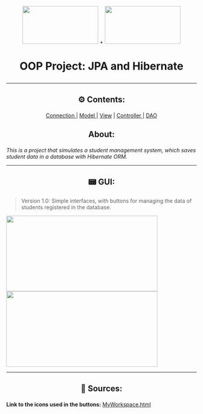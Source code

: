 
<p align="center">
  <img src="https://cdn.jsdelivr.net/gh/devicons/devicon/icons/java/java-original.svg" width="200" height="100"/> + <img src="https://cdn.jsdelivr.net/gh/devicons/devicon/icons/mysql/mysql-original.svg" width="200" height="100"/> 
  <h1> <p align="center">OOP Project: JPA and Hibernate</p> </h1>
</p>
<hr>
  


<h2><p align="center"> ⚙ Contents: </p></h2>

<p align="center"> <a href="https://github.com/NekoYasha7/OOP-Project-with-JPA-and-Hibernate/tree/master/src/main/java/com/github/nekoyasha7/oopregistrationproject/connection"> Connection </a> | <a href="https://github.com/NekoYasha7/OOP-Project-with-JPA-and-Hibernate/tree/master/src/main/java/com/github/nekoyasha7/oopregistrationproject/model"> Model </a> | <a href="https://github.com/NekoYasha7/OOP-Project-with-JPA-and-Hibernate/tree/master/src/main/java/com/github/nekoyasha7/oopregistrationproject/view"> View</a> | <a href="https://github.com/NekoYasha7/OOP-Project-with-JPA-and-Hibernate/tree/master/src/main/java/com/github/nekoyasha7/oopregistrationproject/controller"> Controller </a> | <a href="https://github.com/NekoYasha7/OOP-Project-with-JPA-and-Hibernate/tree/master/src/main/java/com/github/nekoyasha7/oopregistrationproject/dao"> DAO </a> </p>
<h2> <p align="center">  About: </p> </h2>

*This is a project that simulates a student management system, which saves student data in a database with Hibernate ORM.*
<hr>

<h2><p align="center"> 📟 GUI: </p></h2>
 <blockquote>Version 1.0: Simple interfaces, with buttons for managing the data of students registered in the database.</blockquote>
 <img src="https://user-images.githubusercontent.com/123518676/229326393-86ab3201-c984-4d35-a1e6-2715966f4973.png" width="400" height="200"/><img src="https://user-images.githubusercontent.com/123518676/229326488-2cea5a81-1c4d-44b5-9619-24027e6492c7.png" width="400" height="200"/>
<hr>

<h2><p align="center"> 🧉 Sources: </p></h2>

**Link to the icons used in the buttons:** [MyWorkspace.html](https://meuworkspace.blogspot.com/2023/04/oop-project.html)
